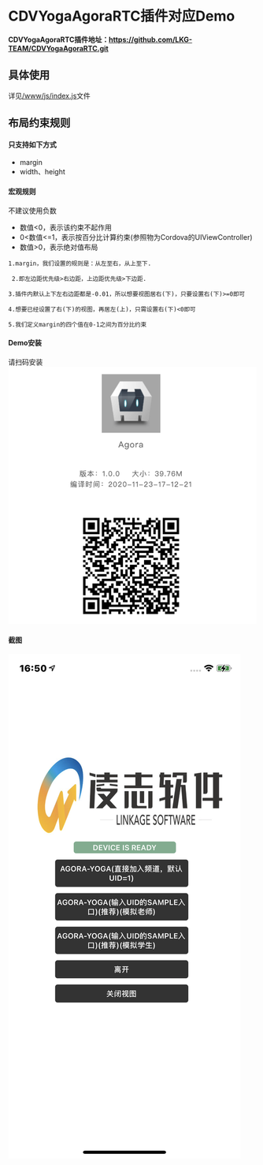 # CDVYogaAgoraRTC插件对应Demo

**CDVYogaAgoraRTC插件地址：<https://github.com/LKG-TEAM/CDVYogaAgoraRTC.git>**

## 具体使用
 详见[/www/js/index.js](https://github.com/LKG-TEAM/AgoraCordovaDemo/blob/main/www/js/index.js)文件

## 布局约束规则

#### 只支持如下方式
- margin
- width、height

#### 宏观规则
不建议使用负数
- 数值<0，表示该约束不起作用
- 0<数值<=1，表示按百分比计算约束(参照物为Cordova的UIViewController)
- 数值>0，表示绝对值布局

`1.margin，我们设置的规则是：从左至右，从上至下.`

` 2.即左边距优先级>右边距，上边距优先级>下边距.`

`3.插件内默认上下左右边距都是-0.01，所以想要视图居右(下)，只要设置右(下)>=0即可`

`4.想要已经设置了右(下)的视图，再居左(上)，只需设置右(下)<0即可`

`5.我们定义margin的四个值在0-1之间为百分比约束`

#### Demo安装
请扫码安装
![Pandao editor.md](https://github.com/LKG-TEAM/AgoraCordovaDemo/blob/main/images/QR.png "Pandao editor.md")

#### 截图

![Pandao editor.md](https://github.com/LKG-TEAM/AgoraCordovaDemo/blob/main/images/IMG_5797.PNG "Pandao editor.md")